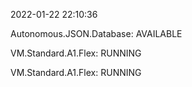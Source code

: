 2022-01-22 22:10:36

Autonomous.JSON.Database: AVAILABLE

VM.Standard.A1.Flex: RUNNING

VM.Standard.A1.Flex: RUNNING